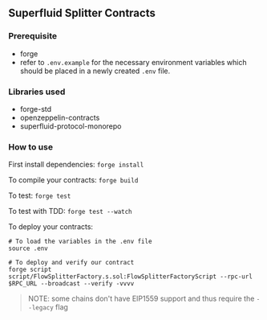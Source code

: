 ## Superfluid Splitter Contracts

### Prerequisite
- forge
- refer to `.env.example` for the necessary environment variables which should be placed in a newly created `.env` file.


### Libraries used
- forge-std
- openzeppelin-contracts
- superfluid-protocol-monorepo

### How to use

First install dependencies: `forge install`

To compile your contracts: `forge build`

To test: `forge test`

To test with TDD: `forge test --watch`

To deploy your contracts: 
```
# To load the variables in the .env file
source .env

# To deploy and verify our contract
forge script script/FlowSplitterFactory.s.sol:FlowSplitterFactoryScript --rpc-url $RPC_URL --broadcast --verify -vvvv
```
> NOTE: some chains don't have EIP1559 support and thus require the `--legacy` flag